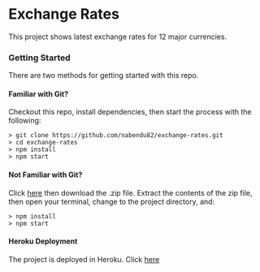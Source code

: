 # Exchange Rates

This project shows latest exchange rates for 12 major currencies. 

### Getting Started

There are two methods for getting started with this repo.

#### Familiar with Git?
Checkout this repo, install dependencies, then start the process with the following:

```
> git clone https://github.com/nabendu82/exchange-rates.git
> cd exchange-rates
> npm install
> npm start
```

#### Not Familiar with Git?
Click [here](https://github.com/nabendu82/exchange-rates/archive/master.zip) then download the .zip file.  Extract the contents of the zip file, then open your terminal, change to the project directory, and:

```
> npm install
> npm start
```

#### Heroku Deployment
The project is deployed in Heroku. Click [here](https://fierce-sands-41839.herokuapp.com/)

